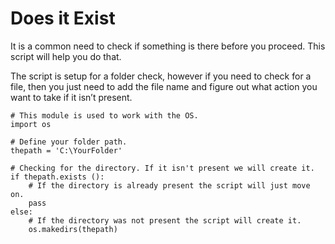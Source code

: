 # Does it Exist

It is a common need to check if something is there before you proceed. This script will help you do that.

The script is setup for a folder check, however if you need to check for a file, then you just need to add the file name and figure out what action you want to take if it isn’t present.

  

```
# This module is used to work with the OS.
import os

# Define your folder path.
thepath = 'C:\YourFolder'

# Checking for the directory. If it isn't present we will create it.
if thepath.exists ():
    # If the directory is already present the script will just move on.
    pass
else:
    # If the directory was not present the script will create it.
    os.makedirs(thepath)

```